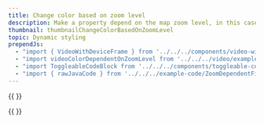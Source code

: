 ```yaml
---
title: Change color based on zoom level
description: Make a property depend on the map zoom level, in this case, the water layers fill color.
thumbnail: thumbnailChangeColorBasedOnZoomLevel
topic: Dynamic styling
prependJs:
  - "import { VideoWithDeviceFrame } from '../../../components/video-with-device-frame'"
  - "import videoColorDependentOnZoomLevel from '../../../video/example-colordependentonzoomlevel.mp4'"
  - "import ToggleableCodeBlock from '../../../components/toggleable-code-block'"
  - "import { rawJavaCode } from '../../../example-code/ZoomDependentFillColorActivity.js'"
---
```


{{
  <VideoWithDeviceFrame 
    videoFile={videoColorDependentOnZoomLevel}
    rotation="horizontal"
    device="pixel-2"
  />
}}

<!-- Any notes about this example would go here.  -->

{{
  <ToggleableCodeBlock 
    java={rawJavaCode}
  />
}}

